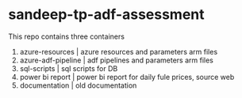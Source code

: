 # sandeep-tp-adf-assessment

This repo contains three containers 
  1. azure-resources |
     azure resources and parameters arm files
  2. azure-adf-pipeline |
     adf pipelines and parameters arm files
  3. sql-scripts |
     sql scripts for DB
  4. power bi report |
     power bi report for daily fule prices, source web
  5. documentation |
     old documentation
  

